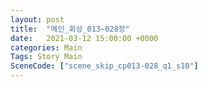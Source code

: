 ```yaml
---
layout: post
title:  "메인_회상_013~028장"
date:   2021-03-12 15:00:00 +0000
categories: Main
Tags: Story Main
SceneCode: ["scene_skip_cp013-028_q1_s10"]
---
```

